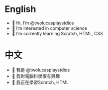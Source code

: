 # English
- 👋 Hi, I’m @twolucasplaystdios
- 👀 I’m interested in computer science
- 🌱 I’m currently learning Scratch, HTML, CSS
# 中文
- 👋 我是 @twolucasplaystdios
- 👀 我對電腦科學很有興趣
- 🌱 我正在學習Scratch, HTML

<!---
twolucasplaystdios/twolucasplaystdios is a ✨ special ✨ repository because its `README.md` (this file) appears on your GitHub profile.
You can click the Preview link to take a look at your changes.
--->
